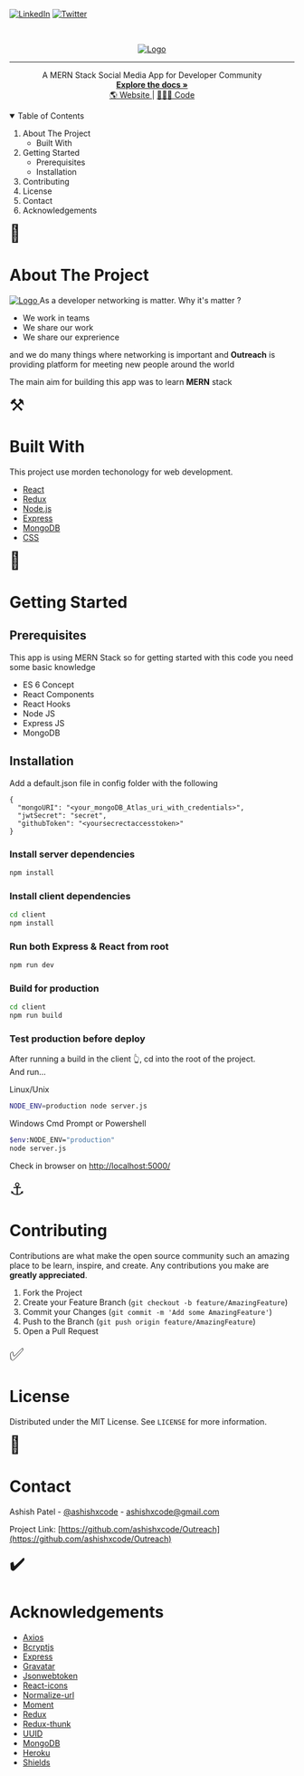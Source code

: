 [![LinkedIn][linkedin-shield]][linkedin-url]
[![Twitter][twitter-shield]][twitter-url]

<!-- PROJECT LOGO -->
<br />
<p align="center">
  <a href="https://github.com/ashishxcode/Outreach">
    <img src="./raw/header.png" alt="Logo">
  </a>
  <hr>
  <p align="center">
   A MERN Stack Social Media App for Developer Community
    <br />
    <a href="https://github.com/ashishxcode/Outreach"><strong>Explore the docs »</strong></a>
    <br />
    <a href="https://theoutreach.herokuapp.com/">🌎 Website </a> 
    |
    <a href="https://github.com/ashishxcode/Outreach">👩🏻‍💻 Code</a>
  </p>
</p>

<!-- TABLE OF CONTENTS --><details open="open">
  <summary>Table of Contents</summary>
  <ol>
    <li>
      About The Project
      <ul>
        <li>Built With</li>
      </ul>
    </li>
    <li>
     Getting Started
      <ul>
        <li>Prerequisites</li>
        <li>Installation</li>
      </ul>
    </li>
    <li>Contributing</li>
    <li>License</li>
    <li>Contact</li>
    <li>Acknowledgements</li>
  </ol>
</details>

<!-- ABOUT THE PROJECT -->

<span style="font-size:30px">🚧</span>

# About The Project

  <a href="https://github.com/ashishxcode/Outreach">
    <img src="./raw/Outreach-demo.gif" alt="Logo">
  </a>
As a developer networking is matter. Why it's matter ?

- We work in teams
- We share our work
- We share our exprerience

and we do many things where networking is important and <strong>Outreach</strong> is providing platform for meeting new people around the world

The main aim for building this app was to learn <strong>MERN</strong> stack

<span style="font-size:30px">⚒️</span>

# Built With

This project use morden techonology for web development.

- [React](https://reactjs.org/)
- [Redux](https://redux.js.org/)
- [Node.js](https://nodejs.org/)
- [Express](https://expressjs.com/)
- [MongoDB](https://www.mongodb.com/)
- [CSS](https://developer.mozilla.org/en-US/docs/Web/CSS)

<span style="font-size:30px">🚀</span>

# Getting Started

## Prerequisites

This app is using MERN Stack so for getting started with this code you need some basic knowledge

- ES 6 Concept
- React Components
- React Hooks
- Node JS
- Express JS
- MongoDB

## Installation

Add a default.json file in config folder with the following

```
{
  "mongoURI": "<your_mongoDB_Atlas_uri_with_credentials>",
  "jwtSecret": "secret",
  "githubToken": "<yoursecrectaccesstoken>"
}
```

### Install server dependencies

```bash
npm install
```

### Install client dependencies

```bash
cd client
npm install
```

### Run both Express & React from root

```bash
npm run dev
```

### Build for production

```bash
cd client
npm run build
```

### Test production before deploy

After running a build in the client 👆, cd into the root of the project.  
And run...

Linux/Unix

```bash
NODE_ENV=production node server.js
```

Windows Cmd Prompt or Powershell

```bash
$env:NODE_ENV="production"
node server.js
```

Check in browser on [http://localhost:5000/](http://localhost:5000/)

<!-- CONTRIBUTING -->

<span style="font-size:30px">⚓</span>

# Contributing

Contributions are what make the open source community such an amazing place to be learn, inspire, and create. Any contributions you make are **greatly appreciated**.

1. Fork the Project
2. Create your Feature Branch (`git checkout -b feature/AmazingFeature`)
3. Commit your Changes (`git commit -m 'Add some AmazingFeature'`)
4. Push to the Branch (`git push origin feature/AmazingFeature`)
5. Open a Pull Request

<!-- LICENSE -->

<span style="font-size:30px">✅</span>

# License

Distributed under the MIT License. See `LICENSE` for more information.

<!-- CONTACT -->

<span style="font-size:30px">💌</span>

# Contact

Ashish Patel - [@ashishxcode](https://twitter.com/ashishxcode) - ashishxcode@gmail.com

Project Link: [https://github.com/ashishxcode/Outreach](https://github.com/ashishxcode/Outreach)

<!-- ACKNOWLEDGEMENTS -->

<span style="font-size:30px">✔️</span>

# Acknowledgements

- [Axios](https://www.webpagefx.com/tools/emoji-cheat-sheet)
- [Bcryptjs](https://www.npmjs.com/package/bcryptjs)
- [Express](https://www.npmjs.com/package/express)
- [Gravatar](https://www.npmjs.com/package/gravatar)
- [Jsonwebtoken](https://www.npmjs.com/package/jsonwebtoken)
- [React-icons](https://www.npmjs.com/package/react-icons)
- [Normalize-url](https://www.npmjs.com/package/normalize-url)
- [Moment](https://www.npmjs.com/package/moment)
- [Redux](https://www.npmjs.com/package/redux)
- [Redux-thunk](https://www.npmjs.com/package/redux-thunk)
- [UUID](https://www.npmjs.com/package/uuid)
- [MongoDB](https://www.mongodb.com/)
- [Heroku](https://www.heroku.com/)
- [Shields](https://shields.io)

[linkedin-shield]: https://img.shields.io/badge/-LinkedIn-black.svg?style=for-the-badge&logo=linkedin&colorB=555
[linkedin-url]: https://linkedin.com/in/ashishxcode
[twitter-shield]: https://img.shields.io/badge/-Twitter-black.svg?style=for-the-badge&logo=twitter&colorB=555
[twitter-url]: twitter.com/ashishxcode
